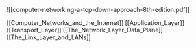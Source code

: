 ![[computer-networking-a-top-down-approach-8th-edition.pdf]]

[[Computer_Networks_and_the_Internet]]
[[Application_Layer]]
[[Transport_Layer]]
[[The_Network_Layer_Data_Plane]]
[[The_Link_Layer_and_LANs]]